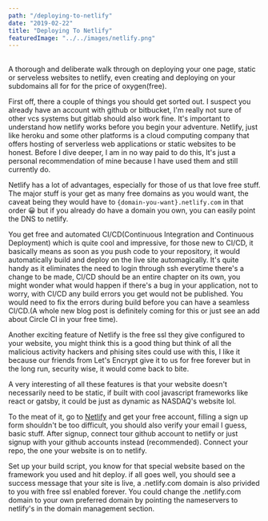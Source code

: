 ```yaml
---
path: "/deploying-to-netlify"
date: "2019-02-22"
title: "Deploying To Netlify"
featuredImage: "../../images/netlify.png"
---
```


<br>
A thorough and deliberate walk through on deploying your one page, static or serveless websites to netlify, even creating and deploying on your subdomains all for for the price of oxygen(free).<br>

First off, there a couple of things you should get sorted out. I suspect you already have an account with github or bitbucket, I'm really not sure of other vcs systems but gitlab should also work fine. It's important to understand how netlify works before you begin your adventure. Netlify, just like heroku and some other platforms is a cloud computing company that offers hosting of serverless web applications or static websites to be honest. Before I dive deeper, I am in no way paid to do this, It's just a personal recommendation of mine because I have used them and still currently do.<br>

Netlify has a lot of advantages, especially for those of us that love free stuff. The major stuff is your get as many free domains as you would want, the caveat being they would have to `{domain-you-want}.netlify.com` in that order 😀 but if you already do have a domain you own, you can easily point the DNS to netlify.<br>

You get free and automated CI/CD(Continuous Integration and Continuous Deployment) which is quite cool and impressive, for those new to CI/CD, it basically means as soon as you push code to your repository, it would automatically build and deploy on the live site automagically. It's quite handy as it eliminates the need to login through ssh everytime there's a change to be made, CI/CD should be an entire chapter on its own, you might wonder what would happen if there's a bug in your application, not to worry, with CI/CD any build errors you get would not be published. You would need to fix the errors during build before you can have a seamless CI/CD.(A whole new blog post is definitely coming for this or just see an add about Circle CI in your free time).<br>

Another exciting feature of Netlify is the free ssl they give configured to your website, you might think this is a good thing but think of all the malicious activity hackers and phising sites could use with this, I like it because our friends from Let's Encrypt give it to us for free forever but in the long run, security wise, it would come back to bite.<br>

A very interesting of all these features is that your website doesn't necessarily need to be static, if built with cool javascript frameworks like react or gatsby, it could be just as dynamic as NASDAQ's website lol.

To the meat of it, go to [Netlify](https://www.netlify.com) and get your free account, filling a sign up form shouldn't be too difficult, you should also verify your email I guess, basic stuff. After signup, connect tour github account to netlify or just signup with your github accounts instead (recommended). Connect your repo, the one your website is on to netlify.<br>

Set up your build script, you know for that special website based on the framework you used and hit deploy. if all goes well, you should see a success message that your site is live, a .netlify.com domain is also privided to you with free ssl enabled forever. You could change the .netlify.com domain to your own preferred domain by pointing the nameservers to netlify's in the domain management section. 